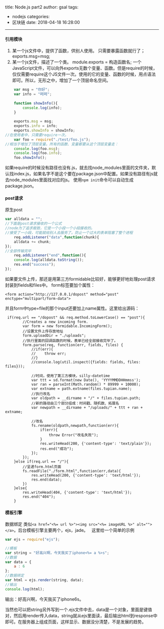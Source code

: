 title: Node.js part2
author: gsal
tags:
  - nodejs
categories:
  - 区块链
date: 2018-04-18 16:28:00
---
#### 引用模块
1. 某一个js文件中，提供了函数，供别人使用。 只需要暴露函数就行了； exports.msg=msg;
2. 某一个js文件，描述了一个类。   module.exports = 构造函数名;
 一个JavaScript文件，可以向外exports无数个变量、函数。但是require的时候，仅仅需要require这个JS文件一次。使用的它的变量、函数的时候，用点语法即可。所以，无形之中，增加了一个顶层命名空间。
``` js
	var msg = "你好";
	var info = "呵呵";
	
	function showInfo(){
	    console.log(info);
	}
	
	exports.msg = msg;
	exports.info = info;
	exports.showInfo = showInfo;
//在使用者中，只需要require一次。
	var foo = require("./test/foo.js");
//相当于增加了顶层变量。所有的函数、变量都要从这个顶层变量走：
	console.log(foo.msg);
	console.log(foo.info);
	foo.showInfo();
```
<!--more-->
如果require的时候没有路径也没有.js，就去找node_modules里面的文件夹，默认找index.js，如果名字不是这个要在package.json中配置。如果没有路径有js就去node_modules里面找对应的js。
使用`npm init`命令可以自动生成package.json。


#### post请求
原生post
``` js
var alldata = "";
//下面是post请求接收的一个公式
//node为了追求极致，它是一个小段一个小段接收的。
//接受了一小段，可能就给别人去服务了。防止一个过大的表单阻塞了整个进程
    req.addListener("data",function(chunk){
    alldata += chunk;
});
//全部传输完毕
    req.addListener("end",function(){
    console.log(alldata.toString());
    res.end("success");
});

```
如果要文件上传，那还是用第三方formidable比较好，能够更好地处理post请求封装到fields和files中。
form标签要加个属性：
```
<form action="http://127.0.0.1/dopost" method="post" enctype="multipart/form-data">

```
并且form中type=file的那个input还要加上name属性。这里给出源码：
```
 if(req.url == "/dopost" && req.method.toLowerCase() == "post"){
        //Creates a new incoming form.
        var form = new formidable.IncomingForm();
        //设置文件上传存放地址
        form.uploadDir = "./uploads";
        //执行里面的回调函数的时候，表单已经全部接收完毕了。
        form.parse(req, function(err, fields, files) {
            //if(err){
            //    throw err;
            //}
            //console.log(util.inspect({fields: fields, files: files}));

            //时间，使用了第三方模块，silly-datetime
            var ttt = sd.format(new Date(), 'YYYYMMDDHHmmss');
            var ran = parseInt(Math.random() * 89999 + 10000);
            var extname = path.extname(files.tupian.name);
            //执行改名
            var oldpath = __dirname + "/" + files.tupian.path;
            //新的路径由三个部分组成：时间戳、随机数、拓展名
            var newpath = __dirname + "/uploads/" + ttt + ran + extname;

            //改名
            fs.rename(oldpath,newpath,function(err){
                if(err){
                    throw Error("改名失败");
                }
                res.writeHead(200, {'content-type': 'text/plain'});
                res.end("成功");
            });
        });
    }else if(req.url == "/"){
        //呈递form.html页面
        fs.readFile("./form.html",function(err,data){
            res.writeHead(200, {'content-type': 'text/html'});
            res.end(data);
        })
    }else{
        res.writeHead(404, {'content-type': 'text/html'});
        res.end("404");
    }
```

#### 模板引擎
数据绑定
类似`<a href="<%= url %>"><img src="<%= imageURL %>" alt=""></a>`。后台模板引擎主要两个，ejs，jade。  
这里给一个简单的示例
``` js
var ejs = require("ejs");

//模板
var string = "好高兴啊，今天我买了iphone<%= a %>s";
//数据
var data = {
    a : 6
};
//数据绑定
var html = ejs.render(string, data);
//输出
console.log(html);
```
输出：好高兴啊，今天我买了iphone6s。 

当然也可以把string另外写到一个.ejs文件中去，data是一个对象，里面是键值对，然后用render传入data，string就从ejs里面读，最后输出html到response中即可。在服务器上组成页面，这样显示、数据没分清楚，不是发展的趋势。